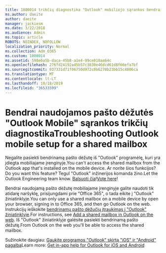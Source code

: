 ```yaml
---
title: 1800014 trikčių diagnostika "Outlook" mobiliojo sąrankos bendrai naudojamos pašto dėžutės
ms.author: daeite
author: daeite
manager: jackiesm
ms.date: 3/22/2018
ms.audience: Admin
ms.topic: article
ROBOTS: NOINDEX, NOFOLLOW
localization_priority: Normal
ms.collection: Adm_O365
ms.custom: 1800014
ms.assetid: 598e6a5b-daca-45b8-a1e4-99ce018aa64c
ms.openlocfilehash: 276fd24192a45b57c3830e46dcd61d8f66efa7bf
ms.sourcegitcommit: 037331d71f06750d972c0b6278b23bb15c4806ca
ms.translationtype: MT
ms.contentlocale: lt-LT
ms.lasthandoff: 10/18/2019
ms.locfileid: "36533599"
---
```

# <a name="troubleshooting-outlook-mobile-setup-for-a-shared-mailbox"></a><span data-ttu-id="f60e2-102">Bendrai naudojamos pašto dėžutės "Outlook Mobile" sąrankos trikčių diagnostika</span><span class="sxs-lookup"><span data-stu-id="f60e2-102">Troubleshooting Outlook mobile setup for a shared mailbox</span></span>

<span data-ttu-id="f60e2-103">Negalite pasiekti bendrinamą pašto dėžutę iš "Outlook" programėlę, kuri yra įdiegta mobiliajame įrenginyje.</span><span class="sxs-lookup"><span data-stu-id="f60e2-103">You can't access the shared mailbox from the Outlook app that's installed on the mobile device.</span></span> <span data-ttu-id="f60e2-104">Ar norite šios funkcijos?</span><span class="sxs-lookup"><span data-stu-id="f60e2-104">Do you want this feature?</span></span> <span data-ttu-id="f60e2-105">Tegul "Outlook" inžinerijos komanda žino.</span><span class="sxs-lookup"><span data-stu-id="f60e2-105">Let the Outlook Engineering team know.</span></span> <span data-ttu-id="f60e2-106">[Balsuoti čia](https://go.microsoft.com/fwlink/?linked=862116)!</span><span class="sxs-lookup"><span data-stu-id="f60e2-106">[Vote here](https://go.microsoft.com/fwlink/?linked=862116)!</span></span>
  
<span data-ttu-id="f60e2-107">Bendrai naudojamą pašto dėžutę mobiliajame įrenginyje galite naudoti tik atidarę naršyklę, prisijungdami prie "Office 365", o tada eikite į "Outlook" žiniatinklyje.</span><span class="sxs-lookup"><span data-stu-id="f60e2-107">You can only use a shared mailbox on a mobile device by open your browser, signing in to Office 365, and then go Outlook on the web.</span></span> <span data-ttu-id="f60e2-108">Instrukcijų ieškokite [bendrinamų pašto dėžučių įtraukimas į "Outlook" žiniatinklyje](https://support.office.com/article/add-a-shared-mailbox-to-outlook-on-the-web-98b5a90d-4e38-415d-a030-f09a4cd28207).</span><span class="sxs-lookup"><span data-stu-id="f60e2-108">For instructions, see [Add a shared mailbox in Outlook on the web](https://support.office.com/article/add-a-shared-mailbox-to-outlook-on-the-web-98b5a90d-4e38-415d-a030-f09a4cd28207).</span></span> <span data-ttu-id="f60e2-109">Iš "Outlook" žiniatinklyje galėsite pasiekti bendrinamą pašto dėžutę.</span><span class="sxs-lookup"><span data-stu-id="f60e2-109">From Outlook on the web you'll be able to access the shared mailbox.</span></span>
  
<span data-ttu-id="f60e2-110">Sužinokite daugiau: [Gaukite programos "Outlook" skirtą "iOS" ir "Android" pagalbą](https://support.office.com/article/Get-in-app-help-for-Outlook-for-iOS-and-Android-218a22d1-9fa5-4889-b689-de1c63493243)</span><span class="sxs-lookup"><span data-stu-id="f60e2-110">Learn more: [Get in-app help for Outlook for iOS and Android](https://support.office.com/article/Get-in-app-help-for-Outlook-for-iOS-and-Android-218a22d1-9fa5-4889-b689-de1c63493243)</span></span>
  

